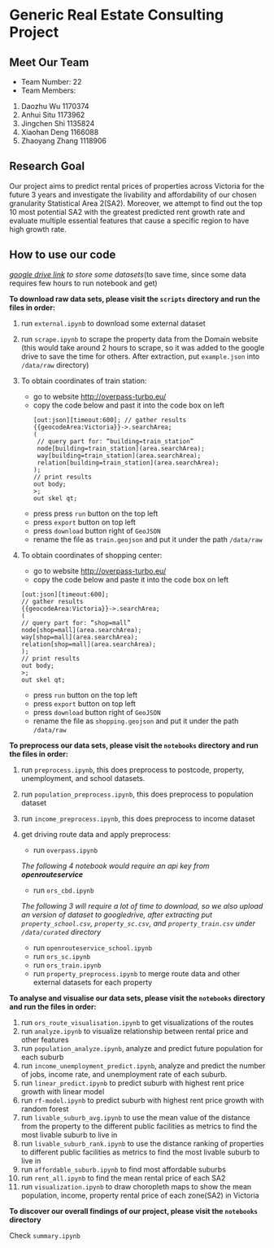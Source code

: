 # Generic Real Estate Consulting Project

## Meet Our Team

- Team Number: 22
- Team Members: 
1. Daozhu Wu 1170374
2. Anhui Situ 1173962
3. Jingchen Shi 1135824
4. Xiaohan Deng 1166088
5. Zhaoyang Zhang 1118906


## Research Goal

Our project aims to predict rental prices of properties across Victoria for the future 3 years and investigate the livability and affordability of our chosen granularity Statistical Area 2(SA2). Moreover, we attempt to find out the top 10 most potential SA2 with the greatest predicted rent growth rate and evaluate multiple essential features that cause a specific region to have high growth rate.

## How to use our code

*[google drive link](https://drive.google.com/drive/u/0/folders/1_lvU7KYgXnpoQGg10gbek75Qi1xasfza) to store some datasets*(to save time, since some data requires few hours to run notebook and get)

**To download raw data sets, please visit the `scripts` directory and run the files in order:**

1. run ```external.ipynb``` to download some external dataset
2. run ```scrape.ipynb``` to scrape the property data from the Domain website (this would take around 2 hours to scrape, so it was added to the google drive to save the time for others. After extraction, put ```example.json``` into ```/data/raw``` directory)
3. To obtain coordinates of train station:
   - go to website http://overpass-turbo.eu/
   - copy the code below and past it into the code box on left
     ```
     [out:json][timeout:600]; // gather results
     {{geocodeArea:Victoria}}->.searchArea;
     (
      // query part for: “building=train_station”
      node[building=train_station](area.searchArea);
      way[building=train_station](area.searchArea);
      relation[building=train_station](area.searchArea);
     );
     // print results
     out body;
     >;
     out skel qt; 
     ```
   - press press ```run``` button on the top left
   - press ```export``` button on top left
   - press ```download``` button right of ```GeoJSON```
   - rename the file as ```train.geojson``` and put it under the path ```/data/raw```

4. To obtain coordinates of shopping center:
   - go to website http://overpass-turbo.eu/
   - copy the code below and paste it into the code box on left
   
   ```
   [out:json][timeout:600];
   // gather results
   {{geocodeArea:Victoria}}->.searchArea;
   (
   // query part for: “shop=mall”
   node[shop=mall](area.searchArea);
   way[shop=mall](area.searchArea);
   relation[shop=mall](area.searchArea);
   );
   // print results
   out body;
   >;
   out skel qt;
   ```
  
   - press ```run``` button on the top left
   - press ```export``` button on top left
   - press ```download``` button right of ```GeoJSON```
   - rename the file as ```shopping.geojson``` and put it under the path ```/data/raw```


**To preprocess our data sets, please visit the `notebooks` directory and run the files in order:**

1. run ```preprocess.ipynb```, this does preprocess to postcode, property, unemployment, and school datasets.
2. run ```population_preprocess.ipynb```, this does preprocess to population dataset
3. run ```income_preprocess.ipynb```, this does preprocess to income dataset
4. get driving route data and apply preprocess:
	 - run ```overpass.ipynb```
	 
   _The following 4 notebook would require an api key from_ ***openrouteservice***
   
   - run ```ors_cbd.ipynb```
   
	_The following 3 will require a lot of time to download, so we also upload an version of dataset to googledrive, after extracting put ```property_school.csv```, ```property_sc.csv```, and ```property_train.csv``` under ```/data/curated``` directory_
   
	  - run ```openrouteservice_school.ipynb```
    - run ```ors_sc.ipynb```
    - run ```ors_train.ipynb```
    - run ```property_preprocess.ipynb``` to merge route data and other external datasets for each property

**To analyse and visualise our data sets, please visit the `notebooks` directory and run the files in order:**

1. run ```ors_route_visualisation.ipynb``` to get visualizations of the routes
2. run ```analyze.ipynb``` to visualize relationship between rental price and other features
3. run ```population_analyze.ipynb```, analyze and predict future population for each suburb
4. run ```income_unemployment_predict.ipynb```, analyze and predict the number of jobs, income rate, and unemployment rate of each suburb.
5. run ```linear_predict.ipynb``` to predict suburb with highest rent price growth with linear model
6. run ```rf-model.ipynb``` to predict suburb with highest rent price growth with random forest
7. run ```livable_suburb_avg.ipynb``` to use the mean value of the distance from the property to the different public facilities as metrics to find the most livable suburb to live in
8. run ```livable_suburb_rank.ipynb``` to use the distance ranking of properties to different public facilities as metrics to find the most livable suburb to live in
9. run ```affordable_suburb.ipynb``` to find most affordable suburbs
10. run ```rent_all.ipynb``` to find the mean rental price of each SA2
11. run ```visualization.ipynb``` to draw choropleth maps to show the mean population, income, property rental price of each zone(SA2) in Victoria

**To discover our overall findings of our project, please visit the `notebooks` directory**

Check ```summary.ipynb```
